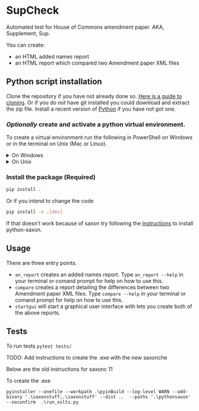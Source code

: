 # SupCheck

Automated test for House of Commons amendment paper. AKA, Supplement, Sup.

You can create:
- an HTML added names report
- an HTML report which compared two Amendment paper XML files

## Python script installation
Clone the repository if you have not already done so. [Here is a guide to cloning](https://www.youtube.com/watch?v=CKcqniGu3tA). Or if you do not have git installed you could download and extract the zip file.
Install a recent version of [Python](https://www.python.org/downloads/) if you have not got one.

### *Optionally* create and activate a python virtual environment.
To create a virtual environment run the following in PowerShell on Windows or in the terminal on Unix (Mac or Linux).

<details>
<summary>On Windows</summary>

Create:
```bash
python -m venv sdenv
```

To activate on Windows, run:
```powershell
sdenv\Scripts\Activate.ps1
```

If you run into permission trouble, [this article](https://dev.to/aka_anoop/enabling-virtualenv-in-windows-powershell-ka3) may help.
</details>

<details>
<summary>On Unix</summary>

Create:
```bash
python3 -m venv sdenv
```

To activate on Unix, run:
```bash
source sdenv/bin/activate
```
</details>

### Install the package (Required)
```bash
pip install .
```

Or if you intend to change the code
```bash
pip install -e .[dev]
```

If that doesn't work because of saxon try following the [instructions](https://www.saxonica.com/saxon-c/documentation12/index.html#!starting/installingpython) to install python-saxon.

## Usage
There are three entry points.
 - `an_report` creates an added names report. Type `an_report --help` in your terminal or comand prompt for help on how to use this.
 - `compare` creates a report detailing the differences between two Amendment paper XML files. Type `compare --help` in your terminal or comand prompt for help on how to use this.
 - `startgui` will start a graphical user interface with lets you create both of the above reports.



## Tests
To run tests `pytest tests/`

TODO: Add instructions to create the .exe with the new saxonche

Below are the old instructions for saxonc 11

To create the .exe
```shell
pyinstaller --onefile --workpath .\pyinBuild --log-level WARN --add-binary '.\saxonstuff;.\saxonstuff' --dist ..  --paths '.\pythonsaxon' --noconfirm  .\run_xslts.py
```
